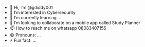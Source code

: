 - 👋 Hi, I’m @gdiddy001
- 👀 I’m interested in Cybersecurity
- 🌱 I’m currently learning ...
- 💞️ I’m looking to collaborate on a mobile app called Study Planner
- 📫 How to reach me on whatsapp 08083407156
- 😄 Pronouns: ...
- ⚡ Fun fact: ...

<!---
gdiddy001/gdiddy001 is a ✨ special ✨ repository because its `README.md` (this file) appears on your GitHub profile.
You can click the Preview link to take a look at your changes.
--->
